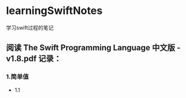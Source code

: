 # learningSwiftNotes
学习swift过程的笔记


## 阅读 The Swift Programming Language 中文版 -v1.8.pdf 记录：
### 1.简单值
* 1.1 
